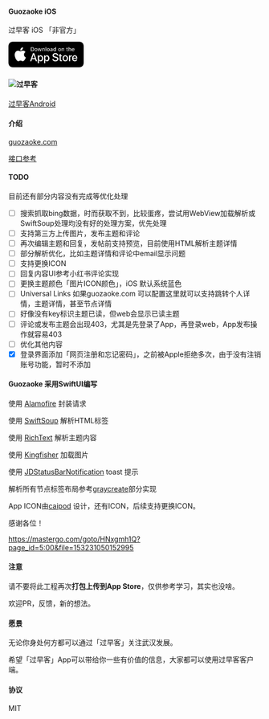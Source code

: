 #### Guozaoke iOS
过早客 iOS 「非官方」



<a href="https://apps.apple.com/app/id6740704728" target="_blank">
    <img src="screenshot/appstore.png" alt="Guozaoke Button" style="width: 150px; height: auto;"></a>

#### ![过早客](screenshot/0308guozaokeinfo.png)

[过早客Android](https://github.com/mzlogin/guanggoo-android/releases)

#### 介绍

[guozaoke.com](https://guozaoke.com)

[接口参考](https://github.com/mzlogin/guanggoo-android/blob/master/docs/guanggoo-api.md)

#### TODO

目前还有部分内容没有完成等优化处理

* [ ] 搜索抓取bing数据，时而获取不到，比较蛋疼，尝试用WebView加载解析或SwiftSoup处理均没有好的处理方案，优先处理
* [ ] 支持第三方上传图片，发布主题和评论
* [ ]  再次编辑主题和回复，发帖前支持预览，目前使用HTML解析主题详情
* [ ] 部分解析优化，比如主题详情和评论中email显示问题
* [ ] 支持更换ICON
* [ ] 回复内容UI参考小红书评论实现
* [ ] 更换主题颜色「图片ICON颜色」，iOS 默认系统蓝色
* [ ] Universal Links 如果guozaoke.com 可以配置这里就可以支持跳转个人详情，主题详情，甚至节点详情
* [ ] 好像没有key标识主题已读，但web会显示已读主题
* [ ] 评论或发布主题会出现403，尤其是先登录了App，再登录web，App发布操作就容易403
* [ ] 优化其他内容
* [x] 登录界面添加「网页注册和忘记密码」，之前被Apple拒绝多次，由于没有注销账号功能，暂时不添加

#### Guozaoke 采用SwiftUI编写

使用 [Alamofire](https://github.com/Alamofire/Alamofire) 封装请求

使用 [SwiftSoup](https://github.com/scinfu/SwiftSoup) 解析HTML标签

使用 [RichText](https://github.com/NuPlay/RichText) 解析主题内容

使用 [Kingfisher](https://github.com/onevcat/Kingfisher) 加载图片

使用 [JDStatusBarNotification](https://github.com/calimarkus/JDStatusBarNotification) toast 提示

解析所有节点标签布局参考[graycreate](https://github.com/v2er-app/iOS)部分实现

App ICON由[caipod](https://github.com/caipod) 设计，还有ICON，后续支持更换ICON。

感谢各位！

https://mastergo.com/goto/HNxgmh1Q?page_id=5:00&file=153231050152995

#### 注意

请不要将此工程再次**打包上传到App Store**，仅供参考学习，其实也没啥。

欢迎PR，反馈，新的想法。

#### 愿景

无论你身处何方都可以通过「过早客」关注武汉发展。

希望「过早客」App可以带给你一些有价值的信息，大家都可以使用过早客客户端。

#### 协议

MIT
